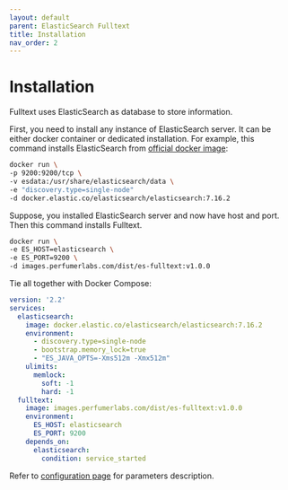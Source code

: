 ```yaml
---
layout: default
parent: ElasticSearch Fulltext
title: Installation
nav_order: 2
---
```


Installation
============

Fulltext uses ElasticSearch as database to store information.

First, you need to install any instance of ElasticSearch server. It can be either docker container or dedicated installation.
For example, this command installs ElasticSearch from [official docker image](https://www.elastic.co/guide/en/elasticsearch/reference/current/docker.html):

```bash
docker run \
-p 9200:9200/tcp \
-v esdata:/usr/share/elasticsearch/data \
-e "discovery.type=single-node"
-d docker.elastic.co/elasticsearch/elasticsearch:7.16.2
```

Suppose, you installed ElasticSearch server and now have host and port. Then this command installs Fulltext.

```bash
docker run \
-e ES_HOST=elasticsearch \
-e ES_PORT=9200 \
-d images.perfumerlabs.com/dist/es-fulltext:v1.0.0
```

Tie all together with Docker Compose:

```yml
version: '2.2'
services:
  elasticsearch:
    image: docker.elastic.co/elasticsearch/elasticsearch:7.16.2
    environment:
      - discovery.type=single-node
      - bootstrap.memory_lock=true
      - "ES_JAVA_OPTS=-Xms512m -Xmx512m"
    ulimits:
      memlock:
        soft: -1
        hard: -1
  fulltext:
    image: images.perfumerlabs.com/dist/es-fulltext:v1.0.0
    environment:
      ES_HOST: elasticsearch
      ES_PORT: 9200
    depends_on:
      elasticsearch:
        condition: service_started
```

Refer to [configuration page](/images/es-fulltext/config) for parameters description.